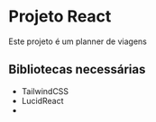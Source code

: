 # Projeto React

Este projeto é um planner de viagens

## Bibliotecas necessárias

- TailwindCSS
- LucidReact
- 